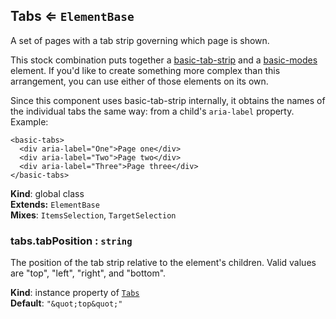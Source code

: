 <a name="Tabs"></a>
## Tabs ⇐ <code>ElementBase</code>
A set of pages with a tab strip governing which page is shown.

This stock combination puts together a [basic-tab-strip](../basic-tab-strip/)
and a [basic-modes](../basic-modes/) element. If you'd like to create
something more complex than this arrangement, you can use either of those
elements on its own.

Since this component uses basic-tab-strip internally, it obtains the names of
the individual tabs the same way: from a child's `aria-label` property.
Example:

    <basic-tabs>
      <div aria-label="One">Page one</div>
      <div aria-label="Two">Page two</div>
      <div aria-label="Three">Page three</div>
    </basic-tabs>

**Kind**: global class  
**Extends:** <code>ElementBase</code>  
**Mixes**: <code>ItemsSelection</code>, <code>TargetSelection</code>  
<a name="Tabs+tabPosition"></a>
### tabs.tabPosition : <code>string</code>
The position of the tab strip relative to the element's children. Valid
values are "top", "left", "right", and "bottom".

**Kind**: instance property of <code>[Tabs](#Tabs)</code>  
**Default**: <code>&quot;\&quot;top\&quot;&quot;</code>  
